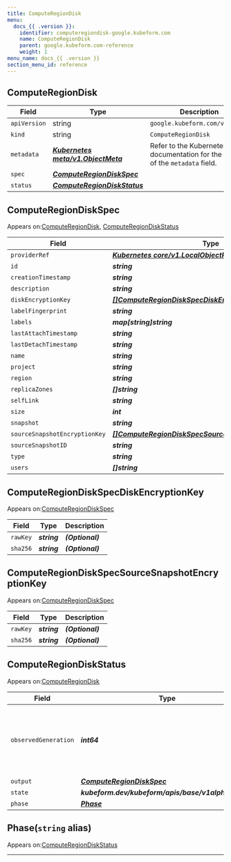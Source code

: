```yaml
---
title: ComputeRegionDisk
menu:
  docs_{{ .version }}:
    identifier: computeregiondisk-google.kubeform.com
    name: ComputeRegionDisk
    parent: google.kubeform.com-reference
    weight: 1
menu_name: docs_{{ .version }}
section_menu_id: reference
---
```


## ComputeRegionDisk
| Field | Type | Description |
| ------ | ----- | ----------- |
| `apiVersion` | string | `google.kubeform.com/v1alpha1` |
|    `kind` | string | `ComputeRegionDisk` |
| `metadata` | ***[Kubernetes meta/v1.ObjectMeta](https://kubernetes.io/docs/reference/generated/kubernetes-api/v1.13/#objectmeta-v1-meta)***|Refer to the Kubernetes API documentation for the fields of the `metadata` field.|
| `spec` | ***[ComputeRegionDiskSpec](#computeregiondiskspec)***||
| `status` | ***[ComputeRegionDiskStatus](#computeregiondiskstatus)***||
## ComputeRegionDiskSpec

Appears on:[ComputeRegionDisk](#computeregiondisk), [ComputeRegionDiskStatus](#computeregiondiskstatus)

| Field | Type | Description |
| ------ | ----- | ----------- |
| `providerRef` | ***[Kubernetes core/v1.LocalObjectReference](https://kubernetes.io/docs/reference/generated/kubernetes-api/v1.13/#localobjectreference-v1-core)***||
| `id` | ***string***||
| `creationTimestamp` | ***string***| ***(Optional)*** |
| `description` | ***string***| ***(Optional)*** |
| `diskEncryptionKey` | ***[[]ComputeRegionDiskSpecDiskEncryptionKey](#computeregiondiskspecdiskencryptionkey)***| ***(Optional)*** |
| `labelFingerprint` | ***string***| ***(Optional)*** |
| `labels` | ***map[string]string***| ***(Optional)*** |
| `lastAttachTimestamp` | ***string***| ***(Optional)*** |
| `lastDetachTimestamp` | ***string***| ***(Optional)*** |
| `name` | ***string***||
| `project` | ***string***| ***(Optional)*** |
| `region` | ***string***| ***(Optional)*** |
| `replicaZones` | ***[]string***||
| `selfLink` | ***string***| ***(Optional)*** |
| `size` | ***int***| ***(Optional)*** |
| `snapshot` | ***string***| ***(Optional)*** |
| `sourceSnapshotEncryptionKey` | ***[[]ComputeRegionDiskSpecSourceSnapshotEncryptionKey](#computeregiondiskspecsourcesnapshotencryptionkey)***| ***(Optional)*** |
| `sourceSnapshotID` | ***string***| ***(Optional)*** |
| `type` | ***string***| ***(Optional)*** |
| `users` | ***[]string***| ***(Optional)*** |
## ComputeRegionDiskSpecDiskEncryptionKey

Appears on:[ComputeRegionDiskSpec](#computeregiondiskspec)

| Field | Type | Description |
| ------ | ----- | ----------- |
| `rawKey` | ***string***| ***(Optional)*** |
| `sha256` | ***string***| ***(Optional)*** |
## ComputeRegionDiskSpecSourceSnapshotEncryptionKey

Appears on:[ComputeRegionDiskSpec](#computeregiondiskspec)

| Field | Type | Description |
| ------ | ----- | ----------- |
| `rawKey` | ***string***| ***(Optional)*** |
| `sha256` | ***string***| ***(Optional)*** |
## ComputeRegionDiskStatus

Appears on:[ComputeRegionDisk](#computeregiondisk)

| Field | Type | Description |
| ------ | ----- | ----------- |
| `observedGeneration` | ***int64***| ***(Optional)*** Resource generation, which is updated on mutation by the API Server.|
| `output` | ***[ComputeRegionDiskSpec](#computeregiondiskspec)***| ***(Optional)*** |
| `state` | ***kubeform.dev/kubeform/apis/base/v1alpha1.State***| ***(Optional)*** |
| `phase` | ***[Phase](#phase)***| ***(Optional)*** |
## Phase(`string` alias)

Appears on:[ComputeRegionDiskStatus](#computeregiondiskstatus)

---
